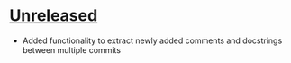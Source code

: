 # [Unreleased](https://github.com/Saransh-cpp/releaseit)

- Added functionality to extract newly added comments and docstrings between
  multiple commits
